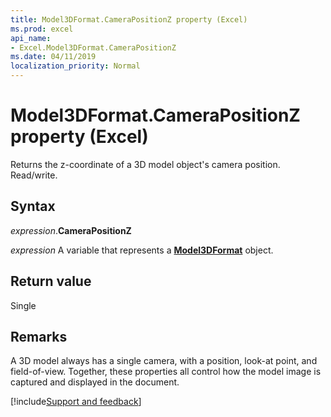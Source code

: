 ```yaml
---
title: Model3DFormat.CameraPositionZ property (Excel)
ms.prod: excel
api_name:
- Excel.Model3DFormat.CameraPositionZ
ms.date: 04/11/2019
localization_priority: Normal
---
```



# Model3DFormat.CameraPositionZ property (Excel)

Returns the z-coordinate of a 3D model object's camera position. Read/write.

## Syntax

_expression_.**CameraPositionZ**

_expression_ A variable that represents a **[Model3DFormat](Excel.Model3DFormat.md)** object.


## Return value

Single



## Remarks

A 3D model always has a single camera, with a position, look-at point, and field-of-view. Together, these properties all control how the model image is captured and displayed in the document.



[!include[Support and feedback](~/includes/feedback-boilerplate.md)]